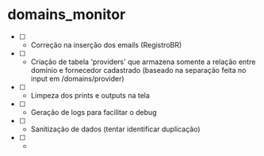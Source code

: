# domains_monitor

- [ ] - Correção na inserção dos emails (RegistroBR)
- [ ] - Criação de tabela 'providers' que armazena somente a relação entre domínio e fornecedor cadastrado (baseado na separação feita no input em /domains/provider)
- [ ] - Limpeza dos prints e outputs na tela
- [ ] - Geração de logs para facilitar o debug
- [ ] - Sanitização de dados (tentar identificar duplicação)
- [ ] - 